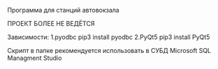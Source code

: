 Программа для станций автовокзала

ПРОЕКТ БОЛЕЕ НЕ ВЕДЁТСЯ

Зависимости:
1.pyodbc
pip3 install pyodbc
2.PyQt5
pip3 install PyQt5

Скрипт в папке рекомендуется использовать в СУБД Microsoft SQL Managment Studio